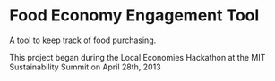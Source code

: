 Food Economy Engagement Tool
============

A tool to keep track of food purchasing.

This project began during the Local Economies Hackathon at the MIT Sustainability Summit on April 28th, 2013